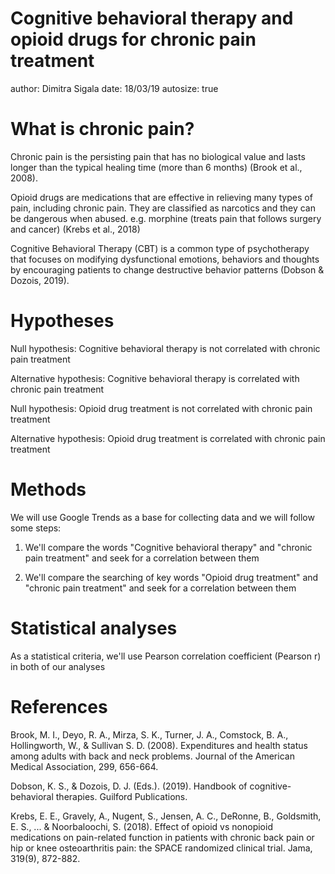 Cognitive behavioral therapy and opioid drugs for chronic pain treatment 
========================================================
author: Dimitra Sigala
date: 18/03/19
autosize: true

What is chronic pain?
========================================================
Chronic pain is the persisting pain that has no biological value and lasts longer than the typical healing time (more than 6 months)  (Brook et al., 2008).

Opioid drugs are medications that are effective in relieving many types of pain, including chronic pain. They are classified as narcotics and they can be dangerous when abused.
e.g. morphine (treats pain that follows surgery and cancer)
(Krebs et al., 2018)

Cognitive Behavioral Therapy (CBT) is a common type of psychotherapy that focuses on modifying dysfunctional emotions, behaviors and thoughts by encouraging patients to change destructive behavior patterns (Dobson & Dozois, 2019).


Hypotheses
========================================================
Null hypothesis: Cognitive behavioral therapy is not correlated with chronic pain treatment

Alternative hypothesis: Cognitive behavioral therapy is correlated with chronic pain treatment



Null hypothesis: Opioid drug treatment is not correlated with chronic pain treatment

Alternative hypothesis: Opioid drug treatment is correlated with chronic pain treatment


Methods
========================================================
We will use Google Trends as a base for collecting data and we will follow some steps:

1. We'll compare the words "Cognitive behavioral therapy" and "chronic pain treatment" and seek for a correlation between them

2. We'll compare the searching of key words "Opioid drug treatment" and "chronic pain treatment" and seek for a correlation between them 


Statistical analyses
========================================================

As a statistical criteria, we'll use Pearson correlation coefficient (Pearson r) in both of our analyses


References
========================================================
Brook, M. I., Deyo, R. A., Mirza, S. K., Turner, J. A., Comstock, B. A., Hollingworth, W., & Sullivan S. D. (2008). Expenditures and health status among adults with back and neck problems. Journal of the American Medical Association, 299, 656-664.

Dobson, K. S., & Dozois, D. J. (Eds.). (2019). Handbook of cognitive-behavioral therapies. Guilford Publications.

Krebs, E. E., Gravely, A., Nugent, S., Jensen, A. C., DeRonne, B., Goldsmith, E. S., ... & Noorbaloochi, S. (2018). Effect of opioid vs nonopioid medications on pain-related function in patients with chronic back pain or hip or knee osteoarthritis pain: the SPACE randomized clinical trial. Jama, 319(9), 872-882.
